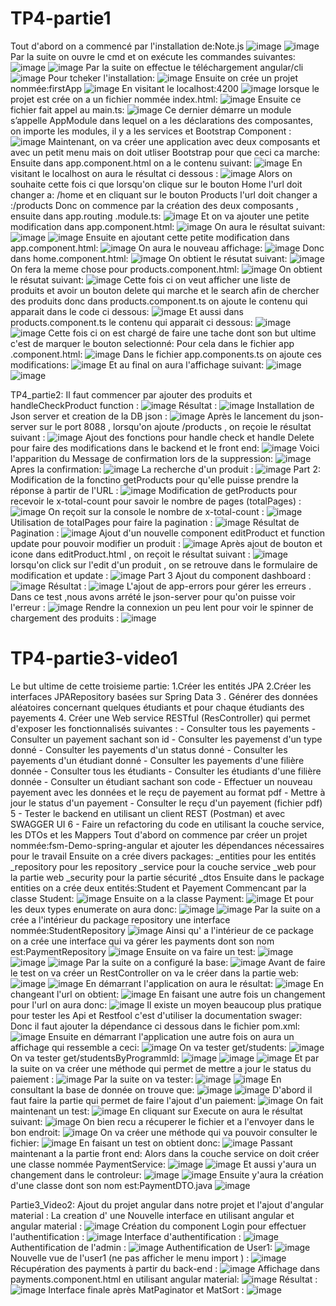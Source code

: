 # TP4-partie1
Tout d'abord on a commencé par l'installation de:Note.js
![image](https://github.com/baayaouiimane/TP4-complet/assets/167249908/00c3501d-8f27-4238-a46d-7bc4d3dd583d)
![image](https://github.com/baayaouiimane/TP4-complet/assets/167249908/4948ca0a-ae78-40c6-9446-05fe16c0eb7e)
Par la suite on ouvre le cmd et on exécute les commandes suivantes:
![image](https://github.com/baayaouiimane/TP4-complet/assets/167249908/ceced17e-db4d-426a-b7c4-2b8344c6bffe)
![image](https://github.com/baayaouiimane/TP4-complet/assets/167249908/054e7caf-be92-4dad-914d-774434216741)
Par la suite on effectue le téléchargement angular/cli
![image](https://github.com/baayaouiimane/TP4-complet/assets/167249908/967bfc60-f31e-4bf3-8aec-0b6916a37dff)
Pour tcheker l'installation:
![image](https://github.com/baayaouiimane/TP4-complet/assets/167249908/35d99751-c19e-49c8-9308-8c80ef88272e)
Ensuite on crée un projet nommée:firstApp
![image](https://github.com/baayaouiimane/TP4-complet/assets/167249908/9f3c370c-6036-4f2d-a984-92c0fd96b739)
En visitant le localhost:4200
![image](https://github.com/baayaouiimane/TP4-complet/assets/167249908/8690a02f-8608-4c27-9278-00ed71889cf8)
lorsque le projet est crée on a un fichier nommée index.html:
![image](https://github.com/baayaouiimane/TP4-complet/assets/167249908/7976a694-146c-499b-a6aa-db7c09ced8e5)
Ensuite ce fichier fait appel au main.ts:
![image](https://github.com/baayaouiimane/TP4-complet/assets/167249908/97112d46-da39-4463-b405-88ae60abc921)
Ce dernier démarre un module s’appelle AppModule dans lequel on a les déclarations des composantes, on importe les modules, il y a les services et Bootstrap Component :
![image](https://github.com/baayaouiimane/TP4-complet/assets/167249908/b1368829-cb7c-4eed-b15d-76e47a73cd5b)
Maintenant, on va créer une application avec deux composants et avec un petit menu mais on doit utliser Bootstrap pour que ceci ca marche:
Ensuite dans app.component.html on a le contenu suivant:
![image](https://github.com/baayaouiimane/TP4-complet/assets/167249908/80760050-d89e-49c6-8b58-f462e0808326)
En visitant le localhost on aura le résultat ci dessous :
![image](https://github.com/baayaouiimane/TP4-complet/assets/167249908/40d7df9f-c5a2-4338-8d5d-06aaac9dd62d)
Alors on souhaite cette fois ci que lorsqu'on  clique sur le bouton Home l'url doit changer a: /home et en cliquant sur le bouton Products l'url doit changer a :/products
Donc on commence par la création des deux composants , ensuite dans app.routing .module.ts:
![image](https://github.com/baayaouiimane/TP4-complet/assets/167249908/77075676-5407-4e9f-9ac1-dccc5aef71c2)
Et on va ajouter une petite modification dans app.component.html:
![image](https://github.com/baayaouiimane/TP4-complet/assets/167249908/3bbb625e-a517-4bb5-9d48-ca171446864a)
On aura le résultat suivant:
![image](https://github.com/baayaouiimane/TP4-complet/assets/167249908/a28df7d1-6157-41aa-a782-d525933b9fc8)
![image](https://github.com/baayaouiimane/TP4-complet/assets/167249908/4384744f-9bba-4a2f-a586-a536862b43c0)
Ensuite en ajoutant cette petite modification dans app.component.html:
![image](https://github.com/baayaouiimane/TP4-complet/assets/167249908/f4494705-31e2-4e5f-b04b-12680cc6a782)
On aura le nouveau affichage:
![image](https://github.com/baayaouiimane/TP4-complet/assets/167249908/c414cf07-e25f-40da-b3cf-a2c26aa1c754)
Donc dans home.component.html:
![image](https://github.com/baayaouiimane/TP4-complet/assets/167249908/55a17cf1-04ba-4aa6-9b6f-2acda78d641d)
On obtient le résutat suivant:
![image](https://github.com/baayaouiimane/TP4-complet/assets/167249908/696d04ff-ab51-4c9f-ab90-b526c7dc8b6f)
On fera la meme chose pour products.component.html:
![image](https://github.com/baayaouiimane/TP4-complet/assets/167249908/0a1856ef-ffe3-450f-8f5e-eece8979130b)
On obtient le résutat suivant:
![image](https://github.com/baayaouiimane/TP4-complet/assets/167249908/d862ea39-acec-499b-882b-1b83f18fa4cd)
Cette fois ci on veut afficher une liste de produits et avoir un bouton delete qui marche et le search afin de chercher des produits donc dans products.component.ts  on ajoute le contenu qui apparait dans le code ci dessous:
![image](https://github.com/baayaouiimane/TP4-complet/assets/167249908/845dae1a-6b50-4c2b-ad62-31e6c56a956f)
Et aussi dans products.component.ts le contenu qui apparait ci dessous: 
![image](https://github.com/baayaouiimane/TP4-complet/assets/167249908/15efe2e6-f0d5-4555-acc3-8688ff945aa3)
![image](https://github.com/baayaouiimane/TP4-complet/assets/167249908/fdcd0217-5599-4853-83a3-2e56d9cd5f4d)
Cette fois ci on est chargé de faire une tache dont son but ultime c'est de marquer le bouton selectionné:
Pour cela dans le fichier app .component.html:
![image](https://github.com/baayaouiimane/TP4-complet/assets/167249908/6aacfd63-7b37-497a-975f-090ccf87ef04)
Dans le fichier app.components.ts on ajoute ces modifications:
![image](https://github.com/baayaouiimane/TP4-complet/assets/167249908/c17fe529-1b8b-445b-8137-668267a863a0)
Et au final on aura l'affichage suivant:
![image](https://github.com/baayaouiimane/TP4-complet/assets/167249908/780a7bee-4c63-40bb-9dd3-532f79332ef0)
![image](https://github.com/baayaouiimane/TP4-complet/assets/167249908/da0cee18-06a5-49df-87ab-36f2b1d6b110)

TP4_partie2:
 Il faut commencer par ajouter des produits et handleCheckProduct function :
 ![image](https://github.com/baayaouiimane/TP4-complet/assets/167249908/c93cb1d2-eac2-4788-a9b4-1e731984a879)
 Résultat :
 ![image](https://github.com/baayaouiimane/TP4-complet/assets/167249908/e41fab8c-80dc-4c93-8465-64587c8aa279)
 Installation de Json server et creation de la DB json :
![image](https://github.com/baayaouiimane/TP4-complet/assets/167249908/6037e6c5-4972-46ab-993a-65b91b6bd149)
Après le lancement du json-server sur le port 8088 , lorsqu'on ajoute /products , on reçoie le résultat suivant : 
![image](https://github.com/baayaouiimane/TP4-complet/assets/167249908/132beaa2-a25b-44d9-a11c-0d4505a8210d)
Ajout des fonctions pour handle check et handle Delete pour faire des modifications dans le backend et le front end:
![image](https://github.com/baayaouiimane/TP4-complet/assets/167249908/8226f302-9736-4a50-97ed-7d3c70989756)
 Voici l'apparition du Message de confirmation lors de la suppression:
![image](https://github.com/baayaouiimane/TP4-complet/assets/167249908/51d905f3-0b34-487a-aff9-810e608a2e66)
Apres la confirmation:
![image](https://github.com/baayaouiimane/TP4-complet/assets/167249908/6d61e208-0e0d-4a9f-bfe7-ef158ace9375)
La recherche d'un produit :
![image](https://github.com/baayaouiimane/TP4-complet/assets/167249908/b8f9cfd7-539f-4cf9-aeb8-fd2addcdc462)
Part 2:
Modification de la fonctino getProducts pour qu'elle puisse prendre la réponse à partir de l'URL :
![image](https://github.com/baayaouiimane/TP4-complet/assets/167249908/6750158c-05f5-4ac6-82ee-b42ffd885eb1)
Modification de getProducts pour recevoir le x-total-count pour savoir le nombre de pages (totalPages) :
![image](https://github.com/baayaouiimane/TP4-complet/assets/167249908/8e0dabb1-9156-4f9d-943a-44d6e5568bad)
On reçoit sur la console le nombre de x-total-count :
![image](https://github.com/baayaouiimane/TP4-complet/assets/167249908/4067114c-c922-44bf-85f0-25d415815431)
Utilisation de totalPages pour faire la pagination :
![image](https://github.com/baayaouiimane/TP4-complet/assets/167249908/b70ad722-a737-4935-84ad-da8d0235e90c)
Résultat de Pagination :
![image](https://github.com/baayaouiimane/TP4-complet/assets/167249908/f3bdcf10-2d7f-44cb-9379-ec9c246e9836)
Ajout d'un nouvelle component editProduct et function update pour pouvoir modifier un produit :
![image](https://github.com/baayaouiimane/TP4-complet/assets/167249908/cf0646cf-2adc-4bba-886a-5e2c5f2acf3e)
Après ajout de bouton et icone dans editProduct.html , on reçoit le résultat suivant :
![image](https://github.com/baayaouiimane/TP4-complet/assets/167249908/1d13e689-cc25-4147-9f25-5b096913a447)
lorsqu'on click sur l'edit d'un produit , on se retrouve dans le formulaire de modification et update :
![image](https://github.com/baayaouiimane/TP4-complet/assets/167249908/6f1dca53-2e9d-4426-b78d-63dfec090a5d)
Part 3
Ajout du component dashboard :
![image](https://github.com/baayaouiimane/TP4-complet/assets/167249908/4c757f3a-3b67-43c7-a23e-4ec91c2a3a14)
Résultat :
![image](https://github.com/baayaouiimane/TP4-complet/assets/167249908/12547b87-5b90-41a6-8696-2dbe323dc389)
L'ajout de app-errors pour gérer les erreurs . Dans ce test ,nous avons arrété le json-server pour qu'on puisse voir l'erreur :
![image](https://github.com/baayaouiimane/TP4-complet/assets/167249908/bad5bc48-7074-4845-80d2-2b5f2703fa82)
Rendre la connexion un peu lent pour voir le spinner de chargement des produits :
![image](https://github.com/baayaouiimane/TP4-complet/assets/167249908/6fab2b9d-784a-4b2f-8d79-62c9d2ddcb9e)

# TP4-partie3-video1
Le but ultime de cette troisieme partie: 
1.Créer les entités JPA
2.Créer les interfaces JPARepository basées sur Spring Data
3 . Générer des données aléatoires concernant quelques étudiants et pour chaque étudiants des payements
4. Créer une Web service RESTful (ResController) qui permet d'exposer les fonctionnalisés suivantes :
    - Consulter tous les payements
    - Consulter un payement sachant son id
    - Consulter les payemenst d'un type donné
    - Consulter les payements d'un status donné
    - Consulter les payements d'un étudiant donné
    - Consulter les payements d'une filière donnée
    - Consulter tous les étudiants
    - Consulter les étudiants d'une filière donnée
    - Consulter un étudiant sachant son code
    - Effectuer un nouveau payement avec les données et le reçu de payement au format pdf
    - Mettre à jour le status d'un payement
    - Consulter le reçu d'un payement  (fichier pdf) 
     5 - Tester le backend en utilisant un client REST (Postman) et avec SWAGGER UI
     6 - Faire un refactoring du code en utilisant la couche service, les DTOs et les Mappers
Tout d'abord on commence par créer un projet nommée:fsm-Demo-spring-angular et ajouter les dépendances nécessaires pour le travail
Ensuite on a crée divers packages: 
_entities pour les entités
_repository pour les repository
_service pour la couche service
_web pour la partie web
_security pour la partie sécurité
_dtos
Ensuite dans le package entities on a crée deux entités:Student et Payement
Commencant par la classe Student:
![image](https://github.com/baayaouiimane/TP4-complet/assets/167249908/d2921b79-3e9d-417f-8871-3af7eface653)
Ensuite on a la classe Payment:
![image](https://github.com/baayaouiimane/TP4-complet/assets/167249908/18448174-fbb8-45ef-a531-1fc44b85e949)
Et pour les deux types enumerate on aura donc:
![image](https://github.com/baayaouiimane/TP4-complet/assets/167249908/801ab5b3-8a2c-4715-890b-dc72e43e928f)
![image](https://github.com/baayaouiimane/TP4-complet/assets/167249908/5cd808c7-5789-4189-bd1b-5582274efd6e)
Par la suite on a crée a l'intérieur du package repository une interface nommée:StudentRepository
![image](https://github.com/baayaouiimane/TP4-complet/assets/167249908/2689aa50-8173-41b7-aa7b-96e3992d2ac5)
Ainsi qu' a l'intérieur de ce package on a crée une interface qui va gérer les payments dont son nom est:PaymentRepository
![image](https://github.com/baayaouiimane/TP4-complet/assets/167249908/245e62a8-1335-4185-8792-717b6ad73650)
Ensuite on va faire un test:
![image](https://github.com/baayaouiimane/TP4-complet/assets/167249908/06087cab-ae68-4a74-ad71-dcbd4521f5db)
![image](https://github.com/baayaouiimane/TP4-complet/assets/167249908/06d491b4-5bc9-4d2e-af8c-ae3a0f47d352)
![image](https://github.com/baayaouiimane/TP4-complet/assets/167249908/227ffe39-fd09-4994-8c67-d116537e0452)
Par la suite on a configuré la base:
![image](https://github.com/baayaouiimane/TP4-complet/assets/167249908/a5d71a85-93e9-4202-b5b7-3145475a7f2a)
Avant de faire le test on va créer un RestController on va le créer dans la partie web:
![image](https://github.com/baayaouiimane/TP4-complet/assets/167249908/a6cd9c9d-4759-4c6d-b761-56b6a99393f3)
![image](https://github.com/baayaouiimane/TP4-complet/assets/167249908/e7eff385-865c-4c39-8bb9-4c27b02a9b33)
En démarrant l'application on aura le résultat:
![image](https://github.com/baayaouiimane/TP4-complet/assets/167249908/38102698-cfec-4019-813e-2f0dfe89f57b)
En changeant l'url on obtient:
![image](https://github.com/baayaouiimane/TP4-complet/assets/167249908/111a4214-95cb-4582-bd68-9c08feb95555)
En faisant une autre fois un changement pour l'url on aura donc:
![image](https://github.com/baayaouiimane/TP4-complet/assets/167249908/6413dcf6-4a42-43e3-a57d-461d05bfa800)
Il existe un moyen beaucoup plus pratique pour tester les Api et Restfool c'est d'utiliser la documentation swager:
Donc il faut ajouter la dépendance ci dessous dans le fichier pom.xml:
![image](https://github.com/baayaouiimane/TP4-complet/assets/167249908/a7f8f3ab-0d3f-47dd-bfc3-b7478350b38c)
Ensuite en démarrant l'application une autre fois on aura un affichage qui ressemble a ceci:
![image](https://github.com/baayaouiimane/TP4-complet/assets/167249908/c7edb18b-c611-4498-aff2-b1ba4f3f7de0)
On va tester get/students:
![image](https://github.com/baayaouiimane/TP4-complet/assets/167249908/0e76e7d8-7022-46d1-b1b9-89acd0f142a0)
On va tester get/studentsByProgrammId:
![image](https://github.com/baayaouiimane/TP4-complet/assets/167249908/7867fe72-0426-4b9c-9b7e-f2c3f165d453)
![image](https://github.com/baayaouiimane/TP4-complet/assets/167249908/9601343f-2a2d-4cd5-ac9a-ab93c2476524)
![image](https://github.com/baayaouiimane/TP4-complet/assets/167249908/11ad34de-5b8f-4997-8586-b07282213cb3)
Et par la suite on va créer une méthode qui permet de mettre a jour le status du paiement  :
![image](https://github.com/baayaouiimane/TP4-complet/assets/167249908/53a909e4-968b-4d32-8b16-8ecaf844ca21)
Par la suite on va tester:
![image](https://github.com/baayaouiimane/TP4-complet/assets/167249908/42ca572d-3f33-4083-b339-ee8e47b62a1a)
![image](https://github.com/baayaouiimane/TP4-complet/assets/167249908/55a763c0-4caa-4f63-91ca-7ae370c77627)
En consultant la base de donnée on trouve que:
![image](https://github.com/baayaouiimane/TP4-complet/assets/167249908/72418296-f2a8-44e9-97d7-0e8fe4272ebd)
![image](https://github.com/baayaouiimane/TP4-complet/assets/167249908/63ae4e74-4f62-4333-abb9-359b5b7ea0fd)
D'abord il faut faire la partie qui permet de faire l'ajout d'un paiement:
![image](https://github.com/baayaouiimane/TP4-complet/assets/167249908/c4c4eab2-36bc-4bc1-98eb-3e3cc4705013)
On fait maintenant un test:
![image](https://github.com/baayaouiimane/TP4-complet/assets/167249908/61945bea-6f51-4124-a178-adfa4e17b985)
En cliquant sur Execute on aura le résultat suivant:
![image](https://github.com/baayaouiimane/TP4-complet/assets/167249908/2aa9c48c-208a-484b-a8fd-0825013eb5b3)
On bien recu a récuperer le fichier et a l'envoyer dans le bon endroit:
![image](https://github.com/baayaouiimane/TP4-complet/assets/167249908/f4f73627-144f-4801-885e-f233ccf19051)
On va créer une méthode qui va pouvoir consulter le fichier:
![image](https://github.com/baayaouiimane/TP4-complet/assets/167249908/d73dbd91-4a63-48e9-9500-6f213aee30ee)
En faisant un test on obtient donc:
![image](https://github.com/baayaouiimane/TP4-complet/assets/167249908/90e525f5-02cd-4821-a558-4607be5046b7)
Passant maintenant a la partie front end:
Alors dans la couche service on doit créer une classe nommée PaymentService:
![image](https://github.com/baayaouiimane/TP4-complet/assets/167249908/35c5ad0c-80fb-424c-8c1e-1c24420f4c60)
![image](https://github.com/baayaouiimane/TP4-complet/assets/167249908/10be67ad-3aff-4420-b574-d2afe5660921)
Et aussi y'aura un changement dans le controleur:
![image](https://github.com/baayaouiimane/TP4-complet/assets/167249908/39032cf1-4bea-4d28-acef-76d4ec1ec8b4)
![image](https://github.com/baayaouiimane/TP4-complet/assets/167249908/316006dd-d0fd-4f9c-b4d7-9f37fca6376e)
Ensuite y'aura la création d'une classe dont son nom est:PaymentDTO.java
![image](https://github.com/baayaouiimane/TP4-complet/assets/167249908/e28c895c-5131-4107-904f-a862b4fa1be2)

Partie3_Video2:
Ajout du projet angular dans notre projet et l'ajout d'angular material :
La creation d' une Nouvelle interface en utilisant angular et angular material :
![image](https://github.com/baayaouiimane/TP4-complet/assets/167249908/c2afe3b8-3ef0-4631-991b-a7958f498508)
Création du component Login pour effectuer l'authentification :
![image](https://github.com/baayaouiimane/TP4-complet/assets/167249908/bea34697-1d1b-4a4c-ab47-b18b09a3fd94)
Interface d'authentification :
![image](https://github.com/baayaouiimane/TP4-complet/assets/167249908/74a40bcd-887c-493e-94ea-f353d1a10308)
Authentification de l'admin :
![image](https://github.com/baayaouiimane/TP4-complet/assets/167249908/d557d1ec-895a-4328-928c-2705811ea15f)
Authentification de User1:
![image](https://github.com/baayaouiimane/TP4-complet/assets/167249908/8fc93ce3-a8cc-4f33-9eec-859f3f6bcd02)
Nouvelle vue de l'user1 (ne pas afficher le menu import ) :
![image](https://github.com/baayaouiimane/TP4-complet/assets/167249908/ad5166df-6295-49e3-a350-75a819bdc507)
Récupération des payments à partir du back-end :
![image](https://github.com/baayaouiimane/TP4-complet/assets/167249908/00e5ac11-d9bb-4ac9-b046-f7bddd400601)
Affichage dans payments.component.html en utilisant angular material:
![image](https://github.com/baayaouiimane/TP4-complet/assets/167249908/a51dc4ee-587a-499b-9ccd-ffe7a9d6ad28)
Résultat :
![image](https://github.com/baayaouiimane/TP4-complet/assets/167249908/03839ce8-5d48-426d-8353-fb9f6c210929)
Interface finale après MatPaginator et MatSort :
![image](https://github.com/baayaouiimane/TP4-complet/assets/167249908/24eeb2c3-e4bf-465e-8b1c-7b49e7924212)


















